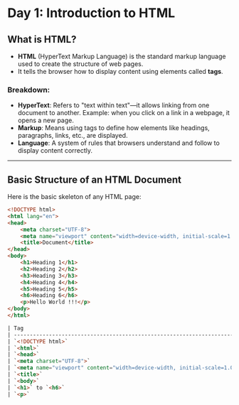 # Day 1: Introduction to HTML

## What is HTML?

- **HTML** (HyperText Markup Language) is the standard markup language used to create the structure of web pages.
- It tells the browser how to display content using elements called **tags**.

### Breakdown:
- **HyperText**: Refers to "text within text"—it allows linking from one document to another. Example: when you click on a link in a webpage, it opens a new page.
- **Markup**: Means using tags to define how elements like headings, paragraphs, links, etc., are displayed.
- **Language**: A system of rules that browsers understand and follow to display content correctly.

---

## Basic Structure of an HTML Document

Here is the basic skeleton of any HTML page:

```html
<!DOCTYPE html>
<html lang="en">
<head>
    <meta charset="UTF-8">
    <meta name="viewport" content="width=device-width, initial-scale=1.0">
    <title>Document</title>
</head>
<body>
    <h1>Heading 1</h1>
    <h2>Heading 2</h2>
    <h3>Heading 3</h3>
    <h4>Heading 4</h4>
    <h5>Heading 5</h5>
    <h6>Heading 6</h6>
    <p>Hello World !!!</p>
</body>
</html>

| Tag                                                                      | Description                                                                                        |
| ------------------------------------------------------------------------ | -------------------------------------------------------------------------------------------------- |
| `<!DOCTYPE html>`                                                        | Declares the document type as HTML5. Helps the browser render the page correctly.                  |
| `<html>`                                                                 | The root element of the HTML page. All other elements go inside it.                                |
| `<head>`                                                                 | Contains metadata about the page—information not visible to the user (e.g., title, character set). |
| `<meta charset="UTF-8">`                                                 | Defines the character encoding (UTF-8 supports most characters from all known languages).          |
| `<meta name="viewport" content="width=device-width, initial-scale=1.0">` | Makes the page responsive on mobile devices.                                                       |
| `<title>`                                                                | Sets the title of the page (shown in the browser tab).                                             |
| `<body>`                                                                 | Contains the content that is visible on the webpage.                                               |
| `<h1>` to `<h6>`                                                         | Header tags. `<h1>` is the largest and most important; `<h6>` is the smallest.                     |
| `<p>`                                                                    | Defines the Paragraph content                                                                      |